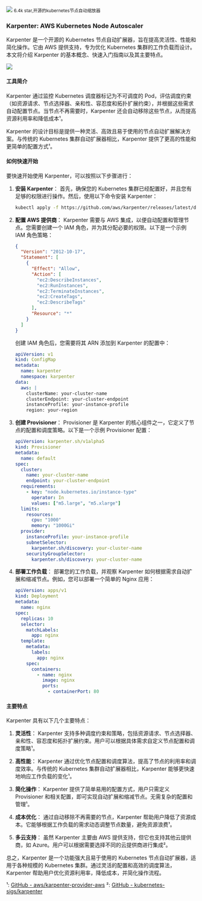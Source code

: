 <img src="/assets/image/240818-karpenter.png">
<small>6.4k star,开源的kubernetes节点自动缩放器</small>

### Karpenter: AWS Kubernetes Node Autoscaler

Karpenter 是一个开源的 Kubernetes 节点自动扩展器，旨在提高灵活性、性能和简化操作。它由 AWS 提供支持，专为优化 Kubernetes 集群的工作负载而设计。本文将介绍 Karpenter 的基本概念、快速入门指南以及其主要特点。

![](/assets/image/240818-karpenter.png)

#### 工具简介

Karpenter 通过监控 Kubernetes 调度器标记为不可调度的 Pod，评估调度约束（如资源请求、节点选择器、亲和性、容忍度和拓扑扩展约束），并根据这些需求自动配置节点。当节点不再需要时，Karpenter 还会自动移除这些节点，从而提高资源利用率和降低成本¹。

Karpenter 的设计目标是提供一种灵活、高效且易于使用的节点自动扩展解决方案。与传统的 Kubernetes 集群自动扩展器相比，Karpenter 提供了更高的性能和更简单的配置方式¹。

#### 如何快速开始

要快速开始使用 Karpenter，可以按照以下步骤进行：

1. **安装 Karpenter**：
   首先，确保您的 Kubernetes 集群已经配置好，并且您有足够的权限进行操作。然后，使用以下命令安装 Karpenter：

   ```bash
   kubectl apply -f https://github.com/aws/karpenter/releases/latest/download/karpenter.yaml
   ```

2. **配置 AWS 提供商**：
   Karpenter 需要与 AWS 集成，以便自动配置和管理节点。您需要创建一个 IAM 角色，并为其分配必要的权限。以下是一个示例 IAM 角色策略：

   ```json
   {
     "Version": "2012-10-17",
     "Statement": [
       {
         "Effect": "Allow",
         "Action": [
           "ec2:DescribeInstances",
           "ec2:RunInstances",
           "ec2:TerminateInstances",
           "ec2:CreateTags",
           "ec2:DescribeTags"
         ],
         "Resource": "*"
       }
     ]
   }
   ```

   创建 IAM 角色后，您需要将其 ARN 添加到 Karpenter 的配置中：

   ```yaml
   apiVersion: v1
   kind: ConfigMap
   metadata:
     name: karpenter
     namespace: karpenter
   data:
     aws: |
       clusterName: your-cluster-name
       clusterEndpoint: your-cluster-endpoint
       instanceProfile: your-instance-profile
       region: your-region
   ```

3. **创建 Provisioner**：
   Provisioner 是 Karpenter 的核心组件之一，它定义了节点的配置和调度策略。以下是一个示例 Provisioner 配置：

   ```yaml
   apiVersion: karpenter.sh/v1alpha5
   kind: Provisioner
   metadata:
     name: default
   spec:
     cluster:
       name: your-cluster-name
       endpoint: your-cluster-endpoint
     requirements:
       - key: "node.kubernetes.io/instance-type"
         operator: In
         values: ["m5.large", "m5.xlarge"]
     limits:
       resources:
         cpu: "1000"
         memory: "1000Gi"
     provider:
       instanceProfile: your-instance-profile
       subnetSelector:
         karpenter.sh/discovery: your-cluster-name
       securityGroupSelector:
         karpenter.sh/discovery: your-cluster-name
   ```

4. **部署工作负载**：
   部署您的工作负载，并观察 Karpenter 如何根据需求自动扩展和缩减节点。例如，您可以部署一个简单的 Nginx 应用：

   ```yaml
   apiVersion: apps/v1
   kind: Deployment
   metadata:
     name: nginx
   spec:
     replicas: 10
     selector:
       matchLabels:
         app: nginx
     template:
       metadata:
         labels:
           app: nginx
       spec:
         containers:
           - name: nginx
             image: nginx
             ports:
               - containerPort: 80
   ```

#### 主要特点

Karpenter 具有以下几个主要特点：

1. **灵活性**：
   Karpenter 支持多种调度约束和策略，包括资源请求、节点选择器、亲和性、容忍度和拓扑扩展约束。用户可以根据具体需求自定义节点配置和调度策略¹。

2. **高性能**：
   Karpenter 通过优化节点配置和调度算法，提高了节点的利用率和调度效率。与传统的 Kubernetes 集群自动扩展器相比，Karpenter 能够更快速地响应工作负载的变化¹。

3. **简化操作**：
   Karpenter 提供了简单易用的配置方式，用户只需定义 Provisioner 和相关配置，即可实现自动扩展和缩减节点。无需复杂的配置和管理¹。

4. **成本优化**：
   通过自动移除不再需要的节点，Karpenter 帮助用户降低了资源成本。它能够根据工作负载的需求动态调整节点数量，避免资源浪费¹。

5. **多云支持**：
   虽然 Karpenter 主要由 AWS 提供支持，但它也支持其他云提供商，如 Azure。用户可以根据需要选择不同的云提供商进行集成²。

总之，Karpenter 是一个功能强大且易于使用的 Kubernetes 节点自动扩展器，适用于各种规模的 Kubernetes 集群。通过灵活的配置和高效的调度算法，Karpenter 帮助用户优化资源利用率，降低成本，并简化操作流程。

¹: [GitHub - aws/karpenter-provider-aws](https://github.com/aws/karpenter-provider-aws)
²: [GitHub - kubernetes-sigs/karpenter](https://github.com/kubernetes-sigs/karpenter)


